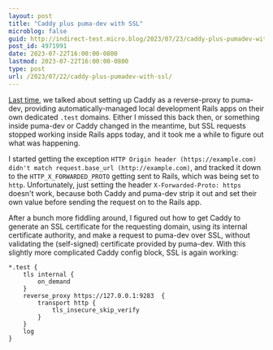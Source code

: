 ```yaml
---
layout: post
title: "Caddy plus puma-dev with SSL"
microblog: false
guid: http://indirect-test.micro.blog/2023/07/23/caddy-plus-pumadev-with-ssl/
post_id: 4971991
date: 2023-07-22T16:00:00-0800
lastmod: 2023-07-22T16:00:00-0800
type: post
url: /2023/07/22/caddy-plus-pumadev-with-ssl/
---
```


[Last time](/2023/03/05/caddy-puma-dev-for-local-development-with-custom-domains-and-https/), we talked about setting up Caddy as a reverse-proxy to puma-dev, providing automatically-managed local development Rails apps on their own dedicated `.test` domains. Either I missed this back then, or something inside puma-dev or Caddy changed in the meantime, but SSL requests stopped working inside Rails apps today, and it took me a while to figure out what was happening.

I started getting the exception `HTTP Origin header (https://example.com) didn't match request.base_url (http://example.com)`, and tracked it down to the `HTTP_X_FORWARDED_PROTO` getting sent to Rails, which was being set to `http`. Unfortunately, just setting the header `X-Forwarded-Proto: https` doesn't work, because both Caddy and puma-dev strip it out and set their own value before sending the request on to the Rails app.

After a bunch more fiddling around, I figured out how to get Caddy to generate an SSL certificate for the requesting domain, using its internal certificate authority, and make a request to puma-dev over SSL, without validating the (self-signed) certificate provided by puma-dev. With this slightly more complicated Caddy config block, SSL is again working:

```Caddyfile
*.test {
	tls internal {
		on_demand
	}
	reverse_proxy https://127.0.0.1:9283  {
		transport http {
			tls_insecure_skip_verify
		}
	}
	log
}
```
